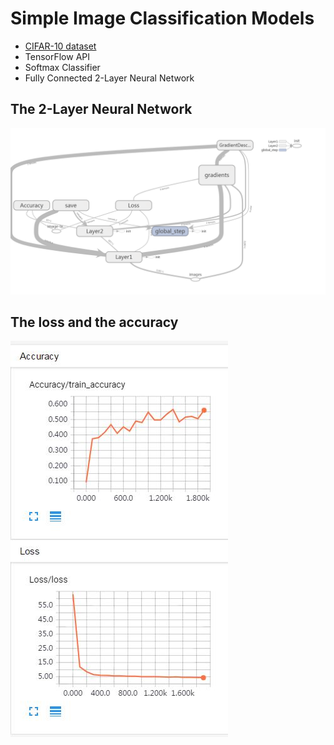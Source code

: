 # Simple Image Classification Models
- [CIFAR-10 dataset](https://www.cs.toronto.edu/~kriz/cifar.html)
- TensorFlow API
- Softmax Classifier
- Fully Connected 2-Layer Neural Network

## The 2-Layer Neural Network
![image](./data_for_readme/graph.png)

## The loss and the accuracy
![image](./data_for_readme/Scalars.JPG)
